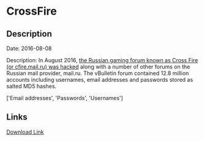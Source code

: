 # CrossFire

## Description

Date: 2016-08-08

Description:
In August 2016, <a href="http://www.zdnet.com/article/over-25-million-accounts-stolen-after-mail-ru-forums-raided-by-hackers/" target="_blank" rel="noopener">the Russian gaming forum known as Cross Fire (or cfire.mail.ru) was hacked</a> along with a number of other forums on the Russian mail provider, mail.ru. The vBulletin forum contained 12.8 million accounts including usernames, email addresses and passwords stored as salted MD5 hashes.


['Email addresses', 'Passwords', 'Usernames']

## Links

[Download Link](https://link-to.net/1229997/843.602814365101/dynamic/?r=Y2ZpcmUubWFpbC5ydQ==)